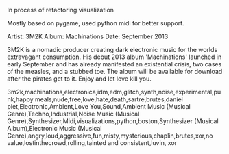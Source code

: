 In process of refactoring visualization

Mostly based on pygame, used python midi for better support.





Artist: 3M2K
Album: Machinations
Date: September 2013

3M2K is a nomadic producer creating dark electronic music for the worlds extravagant consumption.  His debut 2013 album 'Machinations' launched in early September and has already manifested an existential crisis, two cases of the measles, and a stubbed toe.  The album will be available for download after the pirates get to it.  Enjoy and let love kill you. 

3m2k,machinations,electronica,idm,edm,glitch,synth,noise,experimental,punk,happy meals,nude,free,love,hate,death,sartre,brutes,daniel piet,Electronic,Ambient,Love You,Sound,Ambient Music (Musical Genre),Techno,Industrial,Noise Music (Musical Genre),Synthesizer,Midi,visualizations,python,boston,Synthesizer (Musical Album),Electronic Music (Musical Genre),angry,loud,aggressive,fun,misty,mysterious,chaplin,brutes,xor,no value,lostinthecrowd,rolling,tainted and consistent,luvin, xor
